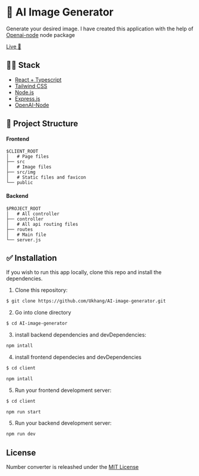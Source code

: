 # 🤖 AI Image Generator
Generate your desired image. I have created this application with the help of <a href="https://www.npmjs.com/package/openai">Openai-node</a> node package 

<a href="https://ukhang.github.io/AI-image-generator/">Live 🚀</a>

## 👨‍💻 Stack
- [React + Typescript](https://react-typescript-cheatsheet.netlify.app/)
- [Tailwind CSS](https://tailwindcss.com/)
- [Node.js](https://nodejs.org/en/)
- [Express.js](https://expressjs.com/)
- [OpenAI-Node](https://www.npmjs.com/package/openai)


## 📁 Project Structure
#### Frontend

```
$CLIENT_ROOT
│   # Page files
├── src
│   # Image files
├── src/img
│   # Static files and favicon
└── public
```
#### Backend
```
$PROJECT_ROOT
│   # All controller
├── controller
│   # All api routing files
├── routes
│   # Main file
└── server.js
```

## ✅ Installation

If you wish to run this app locally, clone this repo and install the dependencies.

1. Clone this repository:
```bash
$ git clone https://github.com/Ukhang/AI-image-generator.git
```

2. Go into clone directory
```bash
$ cd AI-image-generator
```

3. install backend dependencies and devDependencies:
```bash
npm intall
```

4. install frontend dependecies and devDependencies
```bash
$ cd client
```
```bash
npm intall
```

5. Run your frontend development server:
```bash
$ cd client
```
```bash
npm run start
```

5. Run your backend development server:
```bash
npm run dev
```


## License
Number converter is releashed under the [MIT License](https://github.com/Ukhang/AI-image-generator/blob/main/LICENSE)
